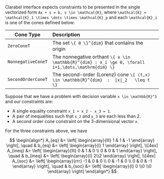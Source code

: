 Clarabel interface expects constraints to be presented in the single vectorized form ``Ax + s = b, s \in \mathcal{K}``, where ``\mathcal{K} = \mathcal{K}_1 \times \dots \times \mathcal{K}_p`` and each ``\mathcal{K}_i`` is one of the cones defined below:

Cone Type| Description
-----      |   :-----
`ZeroConeT`    | The set ``\{ 0 \}^{dim}`` that contains the origin
`NonnegativeConeT` | The nonnegative orthant ``\{ x \in \mathbb{R}^{dim} : x_i \ge 0, \forall i=1,\dots,\mathrm{dim} \}``
`SecondOrderConeT` | The second-order (Lorenz) cone ``\{ (t,x) \in \mathbb{R}^{dim}  :  \|x\|_2   \leq t \}``


Suppose that we have a problem with decision variable ``x \in \mathbb{R}^3`` and our constraints are:
* A single equality constraint ``x_1 + x_2 - x_3 = 1``.   
* A pair of inequalities such that ``x_2`` and ``x_3`` are each less than 2.
* A second order cone constraint on the 3-dimensional vector ``x``.   

For the three constraints above, we have

```math

\begin{align*}

A_{eq} &=
\left[
\begin{array}{lll}
1 & 1 & -1
\end{array}
\right],
\quad &
b_{eq} &=
\left[
\begin{array}{l}
1
\end{array}
\right],

\\[4ex]

A_{ineq} &=
\left[
\begin{array}{lll}
0 & 1 & 0 \\
0 & 0 & 1
\end{array}
\right],
\quad &
b_{ineq} &=
\left[
\begin{array}{l}
2\\2
\end{array}
\right],

\\[4ex]

A_{soc} &=
\left[
\begin{array}{rrr}
-1 & 0 & 0 \\
 0 & -1 & 0 \\
 0 & 0 & -1
\end{array}
\right],
\quad &
b_{soc} &=
\left[
\begin{array}{l}
0 \\0 \\0
\end{array}
\right]

\end{align*}

```
